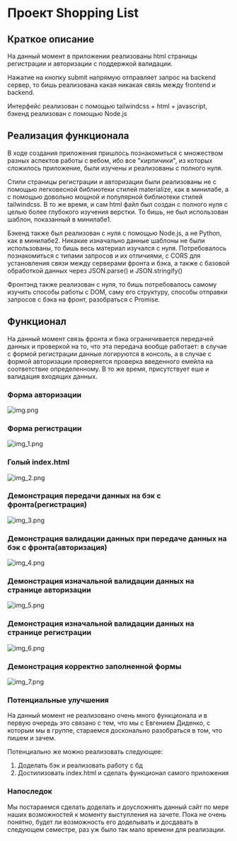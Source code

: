 # Проект Shopping List

## Краткое описание

На данный момент в приложении реализованы html 
страницы регистрации и авторизации с поддержкой валидации. 

Нажатие на кнопку submit напрямую отправляет запрос на backend 
сервер, то бишь реализована какая никакая связь между frontend и 
backend.

Интерфейс реализован с помощью tailwindcss + html + javascript, 
бэкенд реализован с помощью Node.js

## Реализация функционала
В ходе создания приложения пришлось познакомиться с множеством разных аспектов работы с вебом, 
ибо все "кирпичики", из которых сложилось приложение, были изучены и реализованы с полного нуля.

Стили страницы регистрации и авторизации были реализованы не с помощью легковесной
библиотеки стилей materialize, как в минилабе, а с помощью довольно мощной и популярной библиотеки
стилей tailwindcss. В то же время, и сам html файл был создан с полного нуля с целью более глубокого изучения
верстки. То бишь, не был использован шаблон, показанный в минилабе1.

Бэкенд также был реализован с нуля с помощью Node.js, а не Python, как в минилабе2. 
Никакие изначально данные шаблоны не были использованы, то бишь весь материал изучался с нуля.
Потребовалось познакомиться с типами запросов и их отличиями, с CORS для установления связи между серверами фронта и бэка, а 
также с базовой обработкой данных через JSON.parse() и JSON.stringify()

Фронтэнд также реализован с нуля, то бишь потребовалось самому изучить способы работы с DOM, 
саму его структуру, способы отправки запросов с бэка на фронт, разобраться с Promise.

## Функционал 
На данный момент связь фронта и бэка ограничивается передачей данных и проверкой на то, что эта передача вообще
работает: в случае с формой регистрации данные логируются в консоль, а в случае с формой авторизации проверяется проверка
введенного емейла на соответствие определенному. В то же время, присутствует еше и валидация входящих данных.


### Форма авторизации
![img.png](readme_images/img.png)
### Форма регистрации
![img_1.png](readme_images/img_1.png)
### Голый index.html
![img_2.png](readme_images/img_2.png)
### Демонстрация передачи данных на бэк с фронта(регистрация)
![img_3.png](readme_images/img_3.png)
### Демонстрация валидации данных при передаче данных на бэк с фронта(авторизация)
![img_4.png](readme_images/img_4.png)
### Демонстрация изначальной валидации данных на странице авторизации
![img_5.png](readme_images/img_5.png)
### Демонстрация изначальной валидации данных на странице регистрации
![img_6.png](readme_images/img_6.png)
### Демонстрация корректно заполненной формы
![img_7.png](readme_images/img_7.png)

### Потенциальные улучшения
На данный момент не реализовано очень много функционала и в первую очередь это связано с тем, что мы с Евгением Диденко, с 
которым мы в группе, стараемся досконально разобраться в том, что пишем и зачем.

Потенциально же можно реализовать следующее:
1. Доделать бэк и реализовать работу с бд
2. Достилизовать index.html и сделать функционал самого приложения

### Напоследок
Мы постараемся сделать доделать и доусложнять данный сайт по мере наших возможностей к моменту выступления на зачете. Пока не очень понятно, будет ли возможность его доделывать и досдавать в следующем семестре,
раз уж было так мало времени для реализации.
